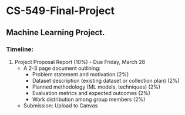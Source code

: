# CS-549-Final-Project
## Machine Learning Project.

### Timeline:
1. Project Proposal Report (10%) - Due Friday, March 28
   * A 2-3 page document outlining:
     - Problem statement and motivation (2%)
     - Dataset description (existing dataset or collection plan) (2%)
     - Planned methodology (ML models, techniques) (2%)
     - Evaluation metrics and expected outcomes (2%)
     - Work distribution among group members (2%)
   * Submission: Upload to Canvas

